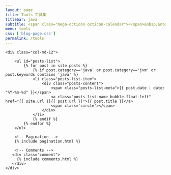 ```yaml
---
layout: page
title: Tools 工具集
titlebar: java
subtitle: <span class="mega-octicon octicon-calendar"></span>&nbsp;&nbsp;专题系列： &nbsp;&nbsp; <a href ="http://www.guojun49.github.io.com/arch.html"><font color="#1A0DAB">架构</font></a>&nbsp;&nbsp; <a href ="http://www.guojun49.github.io/life.html"><font color="#EB9439">故事</font></a>&nbsp;&nbsp; <a href ="http://www.guojun49.github.io/docker.html"><font color="#1E90FF">Docker</font></a>
menu: tools
css: ['blog-page.css']
permalink: /tools
---
```


<div class="row">

    <div class="col-md-12">

        <ul id="posts-list">
            {% for post in site.posts %}
                {% if post.category=='java' or post.category=='jvm' or post.keywords contains 'java' %}
                <li class="posts-list-item">
                    <div class="posts-content">
                        <span class="posts-list-meta">{{ post.date | date: "%Y-%m-%d" }}</span>
                        <a class="posts-list-name bubble-float-left" href="{{ site.url }}{{ post.url }}">{{ post.title }}</a>
                        <span class='circle'></span>
                    </div>
                </li>
                {% endif %}
            {% endfor %}
        </ul> 

        <!-- Pagination -->
        {% include pagination.html %}

        <!-- Comments -->
       <div class="comment">
         {% include comments.html %}
       </div>
    </div>

</div>
<script>
    $(document).ready(function(){

        // Enable bootstrap tooltip
        $("body").tooltip({ selector: '[data-toggle=tooltip]' });

    });
</script>